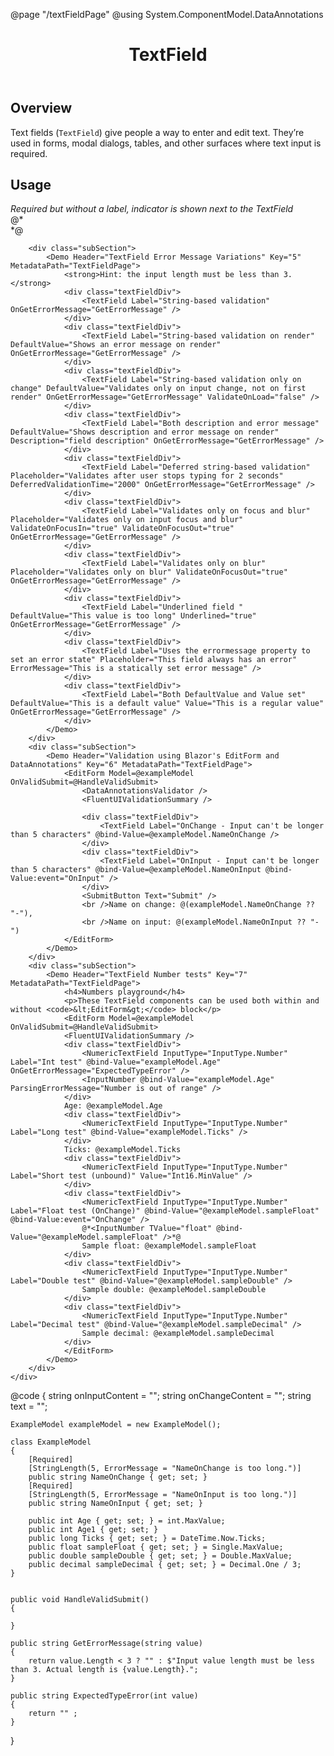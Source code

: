 ﻿@page "/textFieldPage"
@using System.ComponentModel.DataAnnotations

<header class="root">
    <h1 class="title">TextField</h1>
</header>
<div class="section" style="transition-delay: 0s;">
    <div id="overview" tabindex="-1">
        <h2 class="subHeading hiddenContent">Overview</h2>
    </div>
    <div class="content">
        <div class="ms-Markdown">
            <p>
                Text fields (<code>TextField</code>) give people a way to enter and edit text. They’re used in forms, modal dialogs, tables, and other surfaces where text input is required.
            </p>
        </div>
    </div>
</div>
<div class="section" style="transition-delay: 0s;">
    <div id="overview" tabindex="-1">
        <h2 class="subHeading">Usage</h2>
    </div>
    <div>
        <div class="subSection">
            <Demo Header="Basic TextFields" Key="0" MetadataPath="TextFieldPage">
                <div class="textFieldDiv">
                    <TextField Label="Standard" />
                </div>
                <div class="textFieldDiv">
                    <TextField Label="Postal Code autocomplete" AutoComplete="AutoComplete.PostalCode" />
                </div>
                <div class="textFieldDiv">
                    <TextField Label="Password" InputType="InputType.Password" />
                </div>
                <div class="textFieldDiv">
                    <TextField Label="Disabled" Disabled="true" Value="I am disabled" />
                </div>
                <div class="textFieldDiv">
                    <TextField Label="Read-only" ReadOnly="true" Value="I am read-only" />
                </div>
                <div class="textFieldDiv">
                    <TextField Label="Required" Required="true" />
                </div>
                <div class="textFieldDiv">
                    <TextField Required="true" />
                    <span><i>Required but without a label, indicator is shown next to the TextField</i></span>
                </div>
                <div class="textFieldDiv">
                    <TextField Label="With an icon" IconName="Home" />
                </div>
                <div class="textFieldDiv">
                    <TextField Label="With Error" ErrorMessage="there is an error" />
                </div>
                @*<div class="textFieldDiv">
                       <TextField Label="With Input Mask" MaskChar="+" />
                </div>*@
                <div class="textFieldDiv">
                    <TextField Label="With Placeholder" Placeholder="Please enter text here" />
                </div>
                <div class="textFieldDiv">
                    <TextField Label="Disabled with placeholder" Placeholder="I am disabled" Disabled="true" />
                </div>
            </Demo>
        </div>
        <div class="subSection">
            <Demo Header="Multiline TextFields" Key="1" MetadataPath="TextFieldPage">
                <div class="textFieldDiv">
                    <TextField Label="TextField Multiline" Multiline="true" />
                </div>
                <div class="textFieldDiv">
                    <TextField Label="TextField Multiline Required" Multiline="true" Required="true" />
                </div>
                <div class="textFieldDiv">
                    <TextField Label="TextField Multiline Disabled" Multiline="true" Disabled="true" />
                </div>
                <div class="textFieldDiv">
                    <TextField Label="Not resizable" Multiline="true" Resizable="false" />
                </div>
                <div class="textFieldDiv">
                    <TextField Label="Auto-adjusting height" Multiline="true" AutoAdjustHeight="true" />
                </div>
            </Demo>
        </div>
        <div class="subSection">
            <Demo Header="Underlined and borderless TextFields" Key="2" MetadataPath="TextFieldPage">
                <div class="textFieldDiv">
                    <TextField Label="Standard:" Underlined="true" />
                </div>
                <div class="textFieldDiv">
                    <TextField Label="Disabled:" Underlined="true" Disabled="true" Value="I am disabled" />
                </div>
                <div class="textFieldDiv">
                    <TextField Label="Required:" Underlined="true" Required="true" Placeholder="Enter text here" />
                </div>
                <div class="textFieldDiv">
                    <TextField Label="Borderless single-line TextField" Borderless="true" Placeholder="No borders here, folks." />
                </div>
                <div class="textFieldDiv">
                    <TextField Label="Borderless multi-line TextField" Multiline="true" Borderless="true" Placeholder="No borders here, folks." />
                </div>
            </Demo>
        </div>
        <div class="subSection">
            <Demo Header="TextField with prefix and/or suffix" Key="3" MetadataPath="TextFieldPage">
                <div class="textFieldDiv">
                    <TextField Label="With text only Prefix" Prefix="https://" />
                </div>
                <div class="textFieldDiv">
                    <TextField Label="With custom content Prefix">
                        <PrefixContent>
                            <Icon IconName="Add" />
                        </PrefixContent>
                    </TextField>
                </div>
                <div class="textFieldDiv">
                    <TextField Label="With text only Suffix" Suffix="bananas" />
                </div>
                <div class="textFieldDiv">
                    <TextField Label="With custom content Suffix">
                        <SuffixContent>
                            <Icon IconName="Home" />
                        </SuffixContent>
                    </TextField>
                </div>
                <div class="textFieldDiv">
                    <TextField Label="With Prefix & Suffix" Prefix="Dr." Suffix="Esquire" />
                </div>
            </Demo>
        </div>
        <div class="subSection">
            <Demo Header="Binding Modes" Key="4" MetadataPath="TextFieldPage">
                <div class="textFieldDiv" style="display:flex; flex-direction: row">
                    <TextField Label="TextField OnInput 1" @bind-Value=@onInputContent @bind-Value:event="OnInput" />
                    <TextField Label="TextField OnInput 2" Value=@onInputContent />
                </div>
                <div class="textFieldDiv" style="display:flex; flex-direction: row">
                    <TextField Label="TextField OnChange 1" @bind-Value=@onChangeContent @bind-Value:event="OnChange" />
                    <TextField Label="TextField OnChange 2" Value=@onChangeContent />
                </div>
            </Demo>
        </div>

        <div class="subSection">
            <Demo Header="TextField Error Message Variations" Key="5" MetadataPath="TextFieldPage">
                <strong>Hint: the input length must be less than 3.</strong>
                <div class="textFieldDiv">
                    <TextField Label="String-based validation" OnGetErrorMessage="GetErrorMessage" />
                </div>
                <div class="textFieldDiv">
                    <TextField Label="String-based validation on render" DefaultValue="Shows an error message on render" OnGetErrorMessage="GetErrorMessage" />
                </div>
                <div class="textFieldDiv">
                    <TextField Label="String-based validation only on change" DefaultValue="Validates only on input change, not on first render" OnGetErrorMessage="GetErrorMessage" ValidateOnLoad="false" />
                </div>
                <div class="textFieldDiv">
                    <TextField Label="Both description and error message" DefaultValue="Shows description and error message on render" Description="field description" OnGetErrorMessage="GetErrorMessage" />
                </div>
                <div class="textFieldDiv">
                    <TextField Label="Deferred string-based validation" Placeholder="Validates after user stops typing for 2 seconds" DeferredValidationTime="2000" OnGetErrorMessage="GetErrorMessage" />
                </div>
                <div class="textFieldDiv">
                    <TextField Label="Validates only on focus and blur" Placeholder="Validates only on input focus and blur" ValidateOnFocusIn="true" ValidateOnFocusOut="true" OnGetErrorMessage="GetErrorMessage" />
                </div>
                <div class="textFieldDiv">
                    <TextField Label="Validates only on blur" Placeholder="Validates only on blur" ValidateOnFocusOut="true" OnGetErrorMessage="GetErrorMessage" />
                </div>
                <div class="textFieldDiv">
                    <TextField Label="Underlined field " DefaultValue="This value is too long" Underlined="true" OnGetErrorMessage="GetErrorMessage" />
                </div>
                <div class="textFieldDiv">
                    <TextField Label="Uses the errormessage property to set an error state" Placeholder="This field always has an error" ErrorMessage="This is a statically set error message" />
                </div>
                <div class="textFieldDiv">
                    <TextField Label="Both DefaultValue and Value set" DefaultValue="This is a default value" Value="This is a regular value" OnGetErrorMessage="GetErrorMessage" />
                </div>
            </Demo>
        </div>
        <div class="subSection">
            <Demo Header="Validation using Blazor's EditForm and DataAnnotations" Key="6" MetadataPath="TextFieldPage">
                <EditForm Model=@exampleModel OnValidSubmit=@HandleValidSubmit>
                    <DataAnnotationsValidator />
                    <FluentUIValidationSummary />

                    <div class="textFieldDiv">
                        <TextField Label="OnChange - Input can't be longer than 5 characters" @bind-Value=@exampleModel.NameOnChange />
                    </div>
                    <div class="textFieldDiv">
                        <TextField Label="OnInput - Input can't be longer than 5 characters" @bind-Value=@exampleModel.NameOnInput @bind-Value:event="OnInput" />
                    </div>
                    <SubmitButton Text="Submit" />
                    <br />Name on change: @(exampleModel.NameOnChange ?? "-"),
                    <br />Name on input: @(exampleModel.NameOnInput ?? "-")
                </EditForm>
            </Demo>
        </div>
        <div class="subSection">
            <Demo Header="TextField Number tests" Key="7" MetadataPath="TextFieldPage">
                <h4>Numbers playground</h4>
                <p>These TextField components can be used both within and without <code>&lt;EditForm&gt;</code> block</p>
                <EditForm Model=@exampleModel OnValidSubmit=@HandleValidSubmit>
                <FluentUIValidationSummary />
                <div class="textFieldDiv">
                    <NumericTextField InputType="InputType.Number" Label="Int test" @bind-Value="exampleModel.Age" OnGetErrorMessage="ExpectedTypeError" />
                    <InputNumber @bind-Value="exampleModel.Age" ParsingErrorMessage="Number is out of range" />
                </div>
                Age: @exampleModel.Age
                <div class="textFieldDiv">
                    <NumericTextField InputType="InputType.Number" Label="Long test" @bind-Value="exampleModel.Ticks" />
                </div>
                Ticks: @exampleModel.Ticks
                <div class="textFieldDiv">
                    <NumericTextField InputType="InputType.Number" Label="Short test (unbound)" Value="Int16.MinValue" />
                </div>
                <div class="textFieldDiv">
                    <NumericTextField InputType="InputType.Number" Label="Float test (OnChange)" @bind-Value="@exampleModel.sampleFloat" @bind-Value:event="OnChange" />
                    @*<InputNumber TValue="float" @bind-Value="@exampleModel.sampleFloat" />*@
                    Sample float: @exampleModel.sampleFloat
                </div>
                <div class="textFieldDiv">
                    <NumericTextField InputType="InputType.Number" Label="Double test" @bind-Value="@exampleModel.sampleDouble" />
                    Sample double: @exampleModel.sampleDouble
                </div>
                <div class="textFieldDiv">
                    <NumericTextField InputType="InputType.Number" Label="Decimal test" @bind-Value="@exampleModel.sampleDecimal" />
                    Sample decimal: @exampleModel.sampleDecimal
                </div>
                </EditForm>
            </Demo>
        </div>
    </div>
</div>
@code {
    string onInputContent = "";
    string onChangeContent = "";
    string text = "";

    ExampleModel exampleModel = new ExampleModel();

    class ExampleModel
    {
        [Required]
        [StringLength(5, ErrorMessage = "NameOnChange is too long.")]
        public string NameOnChange { get; set; }
        [Required]
        [StringLength(5, ErrorMessage = "NameOnInput is too long.")]
        public string NameOnInput { get; set; }

        public int Age { get; set; } = int.MaxValue;
        public int Age1 { get; set; }
        public long Ticks { get; set; } = DateTime.Now.Ticks;
        public float sampleFloat { get; set; } = Single.MaxValue;
        public double sampleDouble { get; set; } = Double.MaxValue;
        public decimal sampleDecimal { get; set; } = Decimal.One / 3;
    }


    public void HandleValidSubmit()
    {

    }

    public string GetErrorMessage(string value)
    {
        return value.Length < 3 ? "" : $"Input value length must be less than 3. Actual length is {value.Length}.";
    }

    public string ExpectedTypeError(int value)
    {
        return "" ;
    }
}
